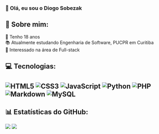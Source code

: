 ### 👋 Olá, eu sou o Diogo Sobezak

## 💫 Sobre mim:
👴 Tenho 18 anos<br>📚 Atualmente estudando Engenharia de Software, PUCPR em Curitiba<br>👀 Interessado na área de Full-stack<br>

## 💻 Tecnologias:
![HTML5](https://img.shields.io/badge/html5-%23E34F26.svg?style=for-the-badge&logo=html5&logoColor=white) ![CSS3](https://img.shields.io/badge/css3-%231572B6.svg?style=for-the-badge&logo=css3&logoColor=white) ![JavaScript](https://img.shields.io/badge/javascript-%23323330.svg?style=for-the-badge&logo=javascript&logoColor=%23F7DF1E) ![Python](https://img.shields.io/badge/python-3670A0?style=for-the-badge&logo=python&logoColor=ffdd54) ![PHP](https://img.shields.io/badge/php-%23777BB4.svg?style=for-the-badge&logo=php&logoColor=white) ![Markdown](https://img.shields.io/badge/markdown-%23000000.svg?style=for-the-badge&logo=markdown&logoColor=white) ![MySQL](https://img.shields.io/badge/mysql-%2300f.svg?style=for-the-badge&logo=mysql&logoColor=white)
---
## 📊 Estatísticas do GitHub:
![](https://github-readme-stats.vercel.app/api?username=diogobonet&theme=dark&hide_border=false&include_all_commits=true&count_private=true)
![](https://github-readme-stats.vercel.app/api/top-langs/?username=diogobonet&theme=dark&hide_border=false&include_all_commits=true&count_private=true&layout=compact)



